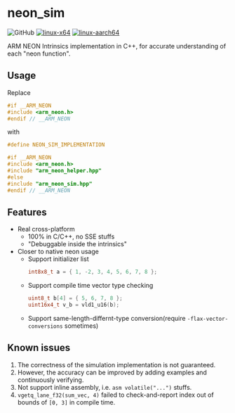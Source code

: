 # neon_sim

<img alt="GitHub" src="https://img.shields.io/github/license/zchrissirhcz/neon_sim">  [![linux-x64](https://github.com/zchrissirhcz/neon_sim/actions/workflows/linux-x64.yml/badge.svg)](https://github.com/zchrissirhcz/neon_sim/actions/workflows/linux-x64.yml)  [![linux-aarch64](https://github.com/zchrissirhcz/neon_sim/actions/workflows/linux-aarch64.yml/badge.svg)](https://github.com/zchrissirhcz/neon_sim/actions/workflows/linux-aarch64.yml)

ARM NEON Intrinsics implementation in C++, for accurate understanding of each "neon function".

## Usage
Replace
```cpp
#if __ARM_NEON
#include <arm_neon.h>
#endif // __ARM_NEON
```
with
```cpp
#define NEON_SIM_IMPLEMENTATION

#if __ARM_NEON
#include <arm_neon.h>
#include "arm_neon_helper.hpp"
#else
#include "arm_neon_sim.hpp"
#endif // __ARM_NEON
```


## Features
- Real cross-platform
    - 100% in C/C++, no SSE stuffs
    - "Debuggable inside the intrinsics"
- Closer to native neon usage
    - Support initializer list
        ```cpp
        int8x8_t a = { 1, -2, 3, 4, 5, 6, 7, 8 };
        ```
    - Support compile time vector type checking
        ```cpp
        uint8_t b[4] = { 5, 6, 7, 8 };
        uint16x4_t v_b = vld1_u16(b);
        ```
    - Support same-length-differnt-type conversion(require `-flax-vector-conversions` sometimes)

## Known issues
1. The correctness of the simulation implementation is not guaranteed. 
2. However, the accuracy can be improved by adding examples and continuously verifying.
3. Not support inline assembly, i.e. `asm volatile("...")` stuffs.
4. `vgetq_lane_f32(sum_vec, 4)` failed to check-and-report index out of bounds of `[0, 3]` in compile time.
